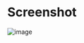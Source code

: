# Screenshot

![image](https://github.com/user-attachments/assets/0dcf8eb2-d5f3-45dc-ba02-fa7e74373d3f)

